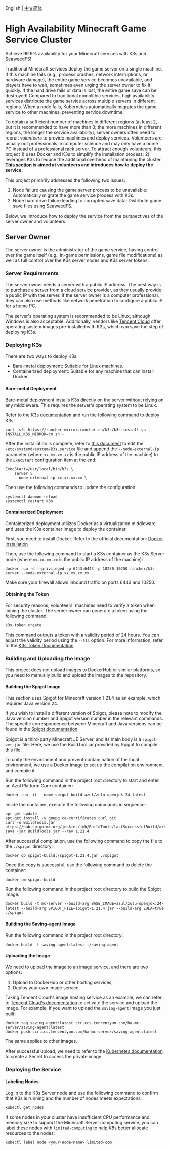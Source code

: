 English | [中文简体](./README_zh.md)

# High Availability Minecraft Game Service Cluster

Achieve 99.9% availability for your Minecraft services with K3s and SeaweedFS!

Traditional Minecraft services deploy the game server on a single machine. If this machine fails (e.g., process crashes, network interruptions, or hardware damage), the entire game service becomes unavailable, and players have to wait, sometimes even urging the server owner to fix it quickly. If the hard drive fails or data is lost, the entire game save can be destroyed! Compared to traditional monolithic services, high availability services distribute the game service across multiple servers in different regions. When a node fails, Kubernetes automatically migrates the game service to other machines, preventing service downtime.

To obtain a sufficient number of machines in different regions (at least 2, but it is recommended to have more than 3; the more machines in different regions, the longer the service availability), server owners often need to recruit *volunteers* to provide machines and deploy services. Volunteers are usually not professionals in computer science and may only have a home PC instead of a professional rack server. To attract enough volunteers, this project 1) uses Docker and K3s to simplify the installation process; 2) leverages K3s to reduce the additional overhead of maintaining the cluster. **[This section](#Volunteers) is aimed at volunteers and introduces how to deploy the service.**

This project primarily addresses the following two issues:
1. Node failure causing the game server process to be unavailable: Automatically migrate the game service process with K3s.
2. Node hard drive failure leading to corrupted save data: Distribute game save files using SeaweedFS.

Below, we introduce how to deploy the service from the perspectives of the server owner and volunteers.

## Server Owner

The server owner is the administrator of the game service, having control over the game itself (e.g., in-game permissions, game file modifications) as well as full control over the K3s server nodes and K3s server tokens.

### Server Requirements

The server owner needs a server with a public IP address. The best way is to purchase a server from a cloud service provider, as they usually provide a public IP with the server. If the server owner is a computer professional, they can also use methods like network penetration to configure a public IP for a home PC.

The server's operating system is recommended to be Linux, although Windows is also acceptable. Additionally, vendors like [Tencent Cloud](https://cloud.tencent.com/document/product/1207/72665) offer operating system images pre-installed with K3s, which can save the step of deploying K3s.

### Deploying K3s

There are two ways to deploy K3s:
- Bare-metal deployment: Suitable for Linux machines.
- Containerized deployment: Suitable for any machine that can install Docker.

#### Bare-metal Deployment

Bare-metal deployment installs K3s directly on the server without relying on any middleware. This requires the server's operating system to be Linux.

Refer to the [K3s documentation](https://docs.k3s.io/zh/quick-start#%E5%AE%89%E8%A3%85%E8%84%9A%E6%9C%AC) and run the following command to deploy K3s:
```
curl -sfL https://rancher-mirror.rancher.cn/k3s/k3s-install.sh | INSTALL_K3S_MIRROR=cn sh -
```

After the installation is complete, refer to [this document](https://docs.k3s.io/zh/networking/distributed-multicloud#embedded-k3s-multicloud-solution) to edit the `/etc/systemd/system/k3s.service` file and append the `--node-external-ip` parameter (where `xx.xx.xx.xx` is the public IP address of the machine) to the `ExecStart` configuration item at the end:
```
ExecStart=/usr/local/bin/k3s \
    server \
    --node-external-ip xx.xx.xx.xx \
```

Then use the following commands to update the configuration:
```
systemctl daemon-reload
systemctl restart k3s
```

#### Containerized Deployment

Containerized deployment utilizes Docker as a virtualization middleware and uses the K3s container image to deploy the container.

First, you need to install Docker. Refer to the official documentation: [Docker Installation](https://docs.docker.com/get-started/get-docker/)

Then, use the following command to start a K3s container as the K3s Server node (where `xx.xx.xx.xx` is the public IP address of the machine):
```
docker run -d --privileged -p 6443:6443 -p 10250:10250 rancher/k3s server --node-external-ip xx.xx.xx.xx
```

Make sure your firewall allows inbound traffic on ports 6443 and 10250.

#### Obtaining the Token

For security reasons, volunteers' machines need to verify a token when joining the cluster. The server owner can generate a token using the following command:
```
k3s token create
```

This command outputs a token with a validity period of 24 hours. You can adjust the validity period using the `--ttl` option. For more information, refer to the [K3s Token Documentation](https://docs.k3s.io/zh/cli/token).

### Building and Uploading the Image

This project does not upload images to DockerHub or similar platforms, so you need to manually build and upload the images to the repository.

#### Building the Spigot Image

This section uses Spigot for Minecraft version 1.21.4 as an example, which requires Java version 24.

If you wish to install a different version of Spigot, please note to modify the Java version number and Spigot version number in the relevant commands. The specific correspondence between Minecraft and Java versions can be found in the [Spigot documentation](https://www.spigotmc.org/wiki/buildtools/#prerequisites).

Spigot is a third-party Minecraft JE Server, and its main body is a `spigot-ver.jar` file. Here, we use the BuildTool.jar provided by Spigot to compile this file.

To unify the environment and prevent contamination of the local environment, we use a Docker image to set up the compilation environment and compile it.

Run the following command in the project root directory to start and enter an Azul Platform Core container:
```
docker run -it --name spigot-build azul/zulu-openjdk:24-latest
```

Inside the container, execute the following commands in sequence:
```
apt-get update
apt-get install -y gnupg ca-certificates curl git
curl -o BuildTools.jar https://hub.spigotmc.org/jenkins/job/BuildTools/lastSuccessfulBuild/artifact/target/BuildTools.jar
java -jar BuildTools.jar --rev 1.21.4
```

After successful compilation, use the following command to copy the file to the `./spigot` directory:
```
docker cp spigot-build:/spigot-1.21.4.jar ./spigot
```

Once the copy is successful, use the following command to delete the container:
```
docker rm spigot-build
```

Run the following command in the project root directory to build the Spigot image:
```
docker build -t mc-server --build-arg BASE_IMAGE=azul/zulu-openjdk:24-latest --build-arg SPIGOT_FILE=spigot-1.21.4.jar --build-arg EULA=true ./spigot
```

#### Building the Saving-agent Image

Run the following command in the project root directory:
```
docker build -t saving-agent:latest ./saving-agent
```

#### Uploading the Image

We need to upload the image to an image service, and there are two options:
1. Upload to DockerHub or other hosting services;
2. Deploy your own image service.

Taking Tencent Cloud's image hosting service as an example, we can refer to [Tencent Cloud's documentation](https://cloud.tencent.com/document/product/1141/63910) to activate the service and upload the image. For example, if you want to upload the `saving-agent` image you just built:
```
docker tag saving-agent:latest ccr.ccs.tencentyun.com/ha-mc-server/saving-agent:latest
docker push ccr.ccs.tencentyun.com/ha-mc-server/saving-agent:latest
```
The same applies to other images.

After successful upload, we need to refer to the [Kubernetes documentation](https://kubernetes.io/zh-cn/docs/tasks/configure-pod-container/pull-image-private-registry/#create-a-secret-by-providing-credentials-on-the-command-line) to create a Secret to access the private image.

### Deploying the Service

#### Labeling Nodes

Log in to the K3s Server node and use the following command to confirm that K3s is running and the number of nodes meets expectations:
```
kubectl get nodes
```

If some nodes in your cluster have insufficient CPU performance and memory size to support the Minecraft Server computing service, you can label these nodes with `limited-computing` to help K8s better allocate resources to the nodes:
```
kubectl label node <your-node-name> limited-com